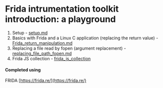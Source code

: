 # Frida intrumentation toolkit introduction: a playground

1. Setup - [setup.md](https://github.com/kxynos/embedded_hacking/blob/master/frida/setup.md)
2. Basics with Frida and a Linux C application (replacing the return value) - [Frida_return_manipulation.md](https://github.com/kxynos/embedded_hacking/blob/master/frida/Frida_return_manipulation.md)
3. Replacing a file read by fopen (argument replacement) - [replacing_file_path_fopen.md](https://github.com/kxynos/embedded_hacking/blob/master/frida/replacing_file_path_fopen.md)
4. Frida JS collection - [frida_js_collection](https://github.com/kxynos/embedded_hacking/blob/master/frida/frida_js_collection)



#### Completed using 
FRIDA [https://frida.re/](https://frida.re/)


